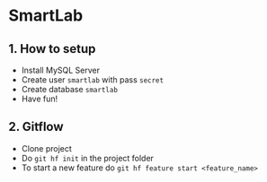 # SmartLab

## 1. How to setup
- Install MySQL Server
- Create user `smartlab` with pass `secret`
- Create database `smartlab`
- Have fun!

## 2. Gitflow
- Clone project
- Do `git hf init` in the project folder
- To start a new feature do `git hf feature start <feature_name>`